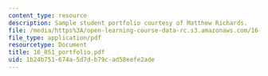 ```yaml
---
content_type: resource
description: Sample student portfolio courtesy of Matthew Richards.
file: /media/https%3A/open-learning-course-data-rc.s3.amazonaws.com/16-851-satellite-engineering-fall-2003/1b24b751674a5d7db79cad58eefe2ade_16_851_portfolio.pdf
file_type: application/pdf
resourcetype: Document
title: 16_851_portfolio.pdf
uid: 1b24b751-674a-5d7d-b79c-ad58eefe2ade
---
```

